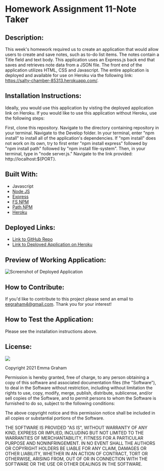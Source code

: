 # Homework Assignment 11-Note Taker

## Description:
This week's homework required us to create an application that would allow users to create and save notes, such as to-do list items. The notes contain a Title field and text body. This application uses an Express.js back end that saves and retrieves note data from a JSON file. The front end of the application utilizes HTML, CSS and Javascript. The entire application is deployed and available for use on Heroku via the following link: https://salty-chamber-85313.herokuapp.com/.

## Installation Instructions:
Ideally, you would use this application by visting the deployed application link on Heroku. If you would like to use this application without Heroku, use the following steps:

First, clone this repository. Navigate to the directory containing repository in your terminal. Navigate to the Develop folder. In your terminal, enter "npm install" to install all of the application's dependencies. If "npm install" does not work on its own, try to first enter "npm install express" followed by "npm install path" followed by "npm install file-system". Then, in your terminal, type in "node server.js." Navigate to the link provided: http://localhost:${PORT}.

## Built With:
* Javascript
* [Node JS](https://nodejs.org/en/)
* [Express](https://www.npmjs.com/package/express)
* [FS NPM](https://www.npmjs.com/package/fs)
* [Path NPM](https://www.npmjs.com/package/path)
* [Heroku](https://id.heroku.com/login)


## Deployed Links:
* [Link to GitHub Repo](https://github.com/egraham96/Note-Taker)
* [Link to Deployed Application on Heroku](https://github.com/egraham96/Note-Taker)

## Preview of Working Application:
![Screenshot of Deployed Application](./Assets/ScreenshotofDeployedApplication.PNG)

## How to Contribute:
If you'd like to contribute to this project please send an email to eegraham4@gmail.com. Thank you for your interest!

## How to Test the Application:
Please see the installation instructions above. 

## License:

![](https://img.shields.io/badge/License:%20MIT-pink`)

Copyright 2021 Emma Graham

Permission is hereby granted, free of charge, to any person obtaining a copy of this software and associated documentation files (the "Software"), to deal in the Software without restriction, including without limitation the rights to use, copy, modify, merge, publish, distribute, sublicense, and/or sell copies of the Software, and to permit persons to whom the Software is furnished to do so, subject to the following conditions:

The above copyright notice and this permission notice shall be included in all copies or substantial portions of the Software.

THE SOFTWARE IS PROVIDED "AS IS", WITHOUT WARRANTY OF ANY KIND, EXPRESS OR IMPLIED, INCLUDING BUT NOT LIMITED TO THE WARRANTIES OF MERCHANTABILITY, FITNESS FOR A PARTICULAR PURPOSE AND NONINFRINGEMENT. IN NO EVENT SHALL THE AUTHORS OR COPYRIGHT HOLDERS BE LIABLE FOR ANY CLAIM, DAMAGES OR OTHER LIABILITY, WHETHER IN AN ACTION OF CONTRACT, TORT OR OTHERWISE, ARISING FROM, OUT OF OR IN CONNECTION WITH THE SOFTWARE OR THE USE OR OTHER DEALINGS IN THE SOFTWARE.

